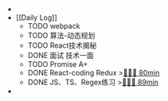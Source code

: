 -
- [[Daily Log]]
	- TODO webpack
	- TODO 算法-动态规划
	- TODO React技术揭秘
	- DONE 面试 技术一面
	- TODO Promise A+
	- DONE React-coding Redux >[🍅🍅🍅 80min](#agenda-pomo://?t=f-1689306806115-1500%2Cf-1689309576424-1500%2Cf-1689311376607-1500%2Cp-1689314378759-267)
	- DONE JS、TS、Regex练习 >[🍅🍅🍅 89min](#agenda-pomo://?t=f-1689318408769-1500%2Cf-1689320151204-1500%2Cf-1689322111125-1500%2Cp-1689324730440-793)
-